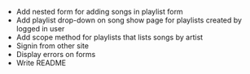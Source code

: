 - Add nested form for adding songs in playlist form
- Add playlist drop-down on song show page for playlists created by logged in user
- Add scope method for playlists that lists songs by artist
- Signin from other site
- Display errors on forms
- Write README